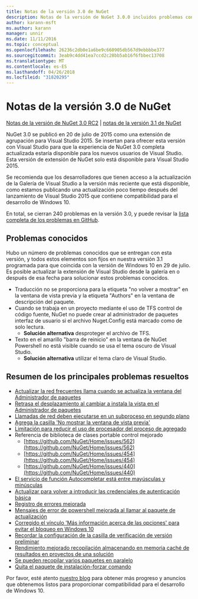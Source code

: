 ```yaml
---
title: Notas de la versión 3.0 de NuGet
description: Notas de la versión de NuGet 3.0.0 incluidos problemas conocidos, correcciones de errores, las funciones agregadas y dcr.
author: karann-msft
ms.author: karann
manager: unnir
ms.date: 11/11/2016
ms.topic: conceptual
ms.openlocfilehash: 26236c2db0e1a6be9c660905db567d9ebbbbe377
ms.sourcegitcommit: 3eab9c4dd41ea7ccd2c28bb5ab16f6fbbec13708
ms.translationtype: MT
ms.contentlocale: es-ES
ms.lasthandoff: 04/26/2018
ms.locfileid: "31820295"
---
```

# <a name="nuget-30-release-notes"></a>Notas de la versión 3.0 de NuGet

[Notas de la versión de NuGet 3.0 RC2](../release-notes/nuget-3.0-RC2.md) | [notas de la versión 3.1 de NuGet](../release-notes/nuget-3.1.md)

NuGet 3.0 se publicó en 20 de julio de 2015 como una extensión de agrupación para Visual Studio 2015. Se insertan para ofrecer esta versión con Visual Studio para que la experiencia de NuGet 3.0 completa actualizada estaría disponible para los nuevos usuarios de Visual Studio. Esta versión de extensión de NuGet solo está disponible para Visual Studio 2015.

Se recomienda que los desarrolladores que tienen acceso a la actualización de la Galería de Visual Studio a la versión más reciente que está disponible, como estamos publicando una actualización poco tiempo después del lanzamiento de Visual Studio 2015 que contiene compatibilidad para el desarrollo de Windows 10.

En total, se cierran 240 problemas en la versión 3.0, y puede revisar la [lista completa de los problemas en GitHub](https://github.com/NuGet/Home/issues?q=milestone%3A3.0.0-RTM+is%3Aclosed).

## <a name="known-issues"></a>Problemas conocidos

Hubo un número de problemas conocidos que se entregan con esta versión, y todos estos elementos son fijos en nuestra versión 3.1 programada para que coincida con la versión de Windows 10 en 29 de julio.  Es posible actualizar la extensión de Visual Studio desde la galería en o después de esa fecha para solucionar estos problemas conocidos.

*  Traducción no se proporciona para la etiqueta "no volver a mostrar" en la ventana de vista previa y la etiqueta "Authors" en la ventana de descripción del paquete.
*  Cuando se trabaja en un proyecto mediante el uso de TFS control de código fuente, NuGet no puede crear al administrador de paquetes interfaz de usuario si el archivo Nuget.Config está marcado como de solo lectura.
   * **Solución alternativa** desproteger el archivo de TFS.
*  Texto en el amarillo "barra de reinicio" en la ventana de NuGet Powershell no está visible cuando se usa el tema oscuro de Visual Studio.
   * **Solución alternativa** utilizar el tema claro de Visual Studio.


## <a name="summary-of-top-issues-resolved"></a>Resumen de los principales problemas resueltos

* [Actualizar la red frecuentes llama cuando se actualiza la ventana del Administrador de paquetes](https://github.com/NuGet/Home/issues/515)
* [Retrasa el desplazamiento al cambiar a instala la vista en el Administrador de paquetes](https://github.com/NuGet/Home/issues/519)
* [Llamadas de red deben ejecutarse en un subproceso en segundo plano](https://github.com/NuGet/Home/issues/516)
* [Agrega la casilla 'No mostrar la ventana de vista previa'](https://github.com/NuGet/Home/issues/566)
* [Limitación para reducir el uso de procesador del proceso de agregado](https://github.com/NuGet/Home/issues/356)
* Referencia de biblioteca de clases portable control mejorado
    * [https://github.com/NuGet/Home/issues/562](https://github.com/NuGet/Home/issues/562)
    * [https://github.com/NuGet/Home/issues/454](https://github.com/NuGet/Home/issues/454)
    * [https://github.com/NuGet/Home/issues/440](https://github.com/NuGet/Home/issues/440)
* [El servicio de función Autocompletar está entre mayúsculas y minúsculas](https://github.com/NuGet/Home/issues/198)
* [Actualizar para volver a introducir las credenciales de autenticación básica](https://github.com/NuGet/Home/issues/456)
* [Registro de errores mejorada](https://github.com/NuGet/Home/issues/407)
* [Mensajes de error de powershell mejorada al llamar al paquete de actualización](https://github.com/NuGet/Home/issues/5)
* [Corregido el vínculo 'Más información acerca de las opciones' para evitar el bloqueo en Windows 10](https://github.com/NuGet/Home/issues/822)
* [Recordar la configuración de la casilla de verificación de versión preliminar](https://github.com/NuGet/Home/issues/732)
* [Rendimiento mejorado recopilación almacenando en memoria caché de resultados en proyectos de una solución](https://github.com/NuGet/Home/issues/721)
* [Se pueden recopilar varios paquetes en paralelo](https://github.com/NuGet/Home/issues/713)
* [Quita el paquete de instalación-forzar comando](https://github.com/NuGet/Home/issues/697)

Por favor, esté atento [nuestro blog](http://blog.nuget.org) para obtener más progreso y anuncios que obtenemos listos para proporcionar compatibilidad para el desarrollo de Windows 10.